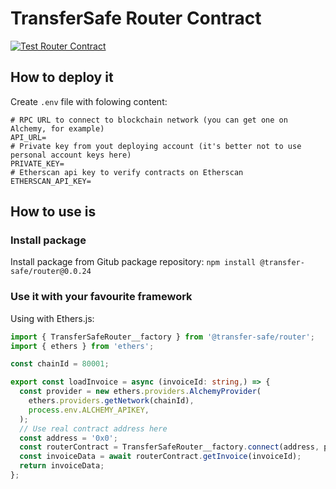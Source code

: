 # TransferSafe Router Contract

[![Test Router Contract](https://github.com/Transfer-Safe/TransferSafe-Router-Contract/actions/workflows/test-contract.yml/badge.svg)](https://github.com/Transfer-Safe/TransferSafe-Router-Contract/actions/workflows/test-contract.yml)

## How to deploy it

Create `.env` file with folowing content:
```env
# RPC URL to connect to blockchain network (you can get one on Alchemy, for example)
API_URL=
# Private key from yout deploying account (it's better not to use personal account keys here)
PRIVATE_KEY=
# Etherscan api key to verify contracts on Etherscan
ETHERSCAN_API_KEY=
```

## How to use is
### Install package 
Install package from Gitub package repository:
`npm install @transfer-safe/router@0.0.24`

### Use it with your favourite framework
Using with Ethers.js:
```typescript
import { TransferSafeRouter__factory } from '@transfer-safe/router';
import { ethers } from 'ethers';

const chainId = 80001;

export const loadInvoice = async (invoiceId: string,) => {
  const provider = new ethers.providers.AlchemyProvider(
    ethers.providers.getNetwork(chainId),
    process.env.ALCHEMY_APIKEY,
  );
  // Use real contract address here
  const address = '0x0';
  const routerContract = TransferSafeRouter__factory.connect(address, provider);
  const invoiceData = await routerContract.getInvoice(invoiceId);
  return invoiceData;
};
```
